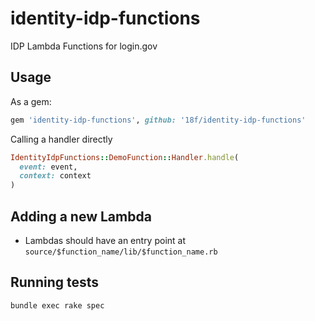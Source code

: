 # identity-idp-functions
IDP Lambda Functions for login.gov

## Usage

As a gem:

```ruby
gem 'identity-idp-functions', github: '18f/identity-idp-functions'
```

Calling a handler directly

```ruby
IdentityIdpFunctions::DemoFunction::Handler.handle(
  event: event,
  context: context
)
```

## Adding a new Lambda

- Lambdas should have an entry point at `source/$function_name/lib/$function_name.rb`

## Running tests

```
bundle exec rake spec
```

